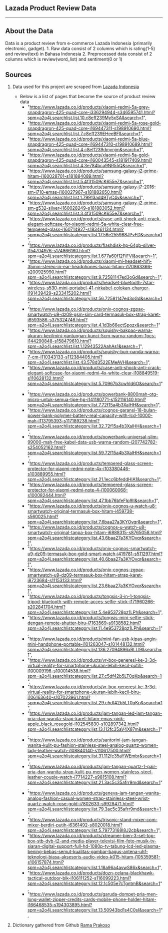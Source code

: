 ## Lazada Product Review Data
----

## About the Data
Data is a product review from e-commerce Lazada Indonesia (primarily electronic, gadget).
    1. Raw data consist of 2 columns which is rating(1-5) and review(text) in Bahasa Indonesia
    2. Preprocessed data consist of 2 columns which is review(word_list) and sentiment(0 or 1) 


## Sources
1. Data used for this project are scraped from [Lazada Indonesia](https://www.lazada.co.id/)
    * Below is a list of pages that become the source of product review data
        * "https://www.lazada.co.id/products/xiaomi-redmi-5a-grey-snapdragron-425-quad-core-i336294944-s346595741.html?spm=a2o4j.searchlist.list.10.c8eff239My5xSA&search=1", 
        * "https://www.lazada.co.id/products/xiaomi-redmi-5a-rose-gold-snapdragron-425-quad-core-i169447311-s198910690.html?spm=a2o4j.searchlist.list.7.c8eff239EHeeBF&search=1",
        * "https://www.lazada.co.id/products/xiaomi-redmi-5a-blue-snapdragron-425-quad-core-i169447310-s198910689.html?spm=a2o4j.searchlist.list.4.c8eff239dmynjm&search=1",
        * "https://www.lazada.co.id/products/xiaomi-redmi-5a-gold-snapdragron-425-quad-core-i160043545-s181917409.html?spm=a2o4j.searchlist.list.4.3e784bca9NR55Q&search=1",
        * "https://www.lazada.co.id/products/samsung-galaxy-j2-prime-hitam-i160028701-s181884089.html?spm=a2o4j.searchlist.list.5.4f31509cK655eZ&search=1",
        * "https://www.lazada.co.id/products/samsung-galaxy-j7-2016-sm-j710-emas-i160027967-s181882650.html?spm=a2o4j.searchlist.list.1.79913ad49TyC4v&search=1",
        * "https://www.lazada.co.id/products/samsung-galaxy-j2-prime-sm-g532-silver-i160028249-s181883052.html?spm=a2o4j.searchlist.list.3.4f31509cK655eZ&search=1",
        * "https://www.lazada.co.id/products/case-anti-shock-anti-crack-elegant-softcase-for-xiaomi-redmi-5a-white-clear-free-tempered-glass-i160714927-s183461134.html?spm=a2o4j.searchlistcategory.list.17.56e255988JPvFD&search=1",
        * "https://www.lazada.co.id/products/flashdisk-hp-64gb-silver-i154704976-s174866180.html?spm=a2o4j.searchlistcategory.list.1.677a60f12FiFVl&search=1",
        * "https://www.lazada.co.id/products/xiaomi-mi-headset-hifi-35mm-stereo-in-ear-headphones-basic-hitam-i170863366-s200925990.html?spm=a2o4j.searchlistcategory.list.9.72581147ed3oGd&search=1",
        * "https://www.lazada.co.id/products/headset-bluetooth-7star-wireless-s530-mini-portabel-41-nirkabel-colokan-charger-i191439429-s233415202.html?spm=a2o4j.searchlistcategory.list.56.72581147ed3oGd&search=1",
        * "https://www.lazada.co.id/products/onix-cognos-zgpax-smartwatch-u9-dz09-gsm-sim-card-termasuk-box-strap-karet-i8593586-s375324746.html?spm=a2o4j.searchlistcategory.list.4.1d3b66ectSpozx&search=1"
         * "https://www.lazada.co.id/products/squishy-bakpao-warna-ukuran-kecilmini-gantungan-kunci-5cm-warna-random-1pcs-i144290848-s158479610.html?spm=a2o4j.searchlist.list.1.12943522AahAs1&search=1",
        * "https://www.lazada.co.id/products/squishy-bun-panda-warna-7-cm-i110343133-s112384405.html?spm=a2o4j.searchlist.list.43.578d3522EMeAVH&search=1",
        * "https://www.lazada.co.id/products/case-anti-shock-anti-crack-elegant-softcase-for-xiaomi-redmi-4x-white-clear-i108849519-s110628132.html?spm=a2o4j.searchlistcategory.list.5.70967b3cwhId6O&search=1",
        * "https://www.lazada.co.id/products/powerbank-8800mah-otg-micro-untuk-semua-tipe-hp-i141180771-s152116140.html?spm=a2o4j.searchlistcategory.list.7.72f15a4b3XalHH&search=1",
        * "https://www.lazada.co.id/products/cognos-garansi-18-bulan-power-bank-polymer-battery-real-capacity-with-lcd-10000-mah-i113795393-s117189238.html?spm=a2o4j.searchlistcategory.list.32.72f15a4b3XalHH&search=1",
        * "https://www.lazada.co.id/products/powerbank-universal-slim-99000-mah-free-kabel-data-usb-warna-random-i207742782-s254052162.html?spm=a2o4j.searchlistcategory.list.59.72f15a4b3XalHH&search=1",
        * "https://www.lazada.co.id/products/tempered-glass-screen-protector-for-xiaomi-redmi-note-4x-i103380446-s103889955.html?spm=a2o4j.searchlistcategory.list.21.1ecc6bfeddHIA1&search=1",
        * "https://www.lazada.co.id/products/tempered-glass-screen-protector-for-xiaomi-redmi-note-4-i100060068-s100082444.html?spm=a2o4j.searchlistcategory.list.47.1bb76bfeFIp9lI&search=1",
        * "https://www.lazada.co.id/products/onix-cognos-u-watch-u8-smartwatch-original-termasuk-box-hitam-i459738-s560025.html?spm=a2o4j.searchlistcategory.list.7.6baa27a3KYOvqr&search=1",
        * "https://www.lazada.co.id/products/cognos-u-watch-u8-smartwatch-original-tanpa-box-hitam-i6888315-s8765058.html?spm=a2o4j.searchlistcategory.list.43.6baa27a3KYOvqr&search=1",
        * "https://www.lazada.co.id/products/onix-cognos-smartwatch-u9-dz09-termasuk-box-gold-smart-watch-i419781-s511297.html?spm=a2o4j.searchlistcategory.list.40.6baa27a3KYOvqr&search=1",
        * "https://www.lazada.co.id/products/onix-cognos-zgpax-smartwatch-u9-dz09-termasuk-box-hitam-strap-karet-i8723684-s11153133.html?spm=a2o4j.searchlistcategory.list.23.6baa27a3KYOvqr&search=1",
        * "https://www.lazada.co.id/products/tongsis-3-in-1-tongsis-tripod-bluetooth-with-remote-acces-selfie-stick-i171960266-s202841704.html?spm=a2o4j.searchlistcategory.list.5.4e953728pz1LPh&search=1",
        * "https://www.lazada.co.id/products/tongsis-mini-selfie-stick-dengan-remote-shutter-biru-i7163569-s9138582.html?spm=a2o4j.searchlistcategory.list.11.4e953728pz1LPh&search=1",
        * "https://www.lazada.co.id/products/mini-fan-usb-kipas-angin-mini-handphone-portable-i101263047-s101448132.html?spm=a2o4j.searchlistcategory.list.136.27094896xRLLl9&search=1",
        * "https://www.lazada.co.id/products/vr-box-generesi-ke-3-3d-virtual-reality-for-smartphone-ukuran-lebih-kecil-putih-i100009196-s100014538.html?spm=a2o4j.searchlistcategory.list.27.c5df42b5LT0qKp&search=1",
        * "https://www.lazada.co.id/products/vr-box-generesi-ke-3-3d-virtual-reality-for-smartphone-ukuran-lebih-kecil-biru-i106163640-s107023961.html?spm=a2o4j.searchlistcategory.list.29.c5df42b5LT0qKp&search=1",
        * "https://www.lazada.co.id/products/jam-tangan-led-jam-tangan-pria-dan-wanita-strap-karet-hitam-emas-pink-apple_black_rosegold-i102545830-s102897342.html?spm=a2o4j.searchlistcategory.list.13.112fc35aV4X87m&search=1",
        * "https://www.lazada.co.id/products/santorini-jam-tangan-wanita-kulit-pu-fashion-stainless-steel-analog-quartz-women-lady-leather-watch-i108840140-s110617500.html?spm=a2o4j.searchlistcategory.list.31.112fc35aYWEmbr&search=1",
        * "https://www.lazada.co.id/products/jam-tangan-quartz-1-pair-pria-dan-wanita-strap-kulit-pu-men-women-stainless-steel-leather-couple-watch-i7714227-s9815108.html?spm=a2o4j.searchlistcategory.list.21.3ac5c35afrr9md&search=1",
        * "https://www.lazada.co.id/products/geneva-jam-tangan-wanita-analog-fashion-casual-women-strap-stainless-steel-wrist-quartz-watch-rose-gold-i7802633-s9928471.html?spm=a2o4j.searchlistcategory.list.79.3ac5c35afrr9md&search=1",
        * "https://www.lazada.co.id/products/trisonic-stand-mixer-com-mixer-berdiri-putih-i6361492-s8020018.html?spm=a2o4j.searchlistcategory.list.5.79773168I8J2cb&search=1",
        * "https://www.lazada.co.id/products/xtreamer-bien-3-set-top-box-stb-dvb-t2-and-media-player-televisi-film-foto-musik-tv-siaran-digital-support-full-hd-1080p-tv-tabung-lcd-led-plasma-bening-bebas-semut-kualitas-gambar-bagus-antena-uhf-teknologi-biasa-aksesoris-audio-video-k015-hitam-i105359581-s106157874.html?spm=a2o4j.searchlistcategory.list.1.18a96a4avwS86x&search=1",
        * "https://www.lazada.co.id/products/dozn-celana-blackhawk-tactical-outdoor-blk-i106111252-s116099223.html?spm=a2o4j.searchlistcategory.list.12.1c505e7cTgntmB&search=1",
        * "https://www.lazada.co.id/products/garuda-dompet-pria-men-long-wallet-zipper-credits-cards-mobile-phone-holder-hitam-i166468535-s194303895.html?spm=a2o4j.searchlistcategory.list.13.50943bd1s4C0sI&search=1",

2. Dictionary gathered from Github [Rama Prakoso](https://github.com/ramaprakoso/analisis-sentimen)
